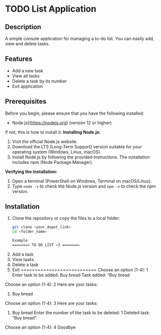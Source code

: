 # TODO List Application

## Description
A simple console application for managing a to-do list. You can easily add, view and delete tasks.

## Features
- Add a new task
- View all tasks
- Delete a task by its number
- Exit application

## Prerequisites
Before you begin, please ensure that you have the following installed:
- Node.js](https://nodejs.org) (version 12 or higher)

If not, this is how to install it:
**Installing Node.js:**  

1. Visit the official Node.js website.  
2. Download the LTS (Long-Term Support) version suitable for your operating system (Windows, Linux, macOS).  
3. Install Node.js by following the provided instructions. The installation includes npm (Node Package Manager).  

**Verifying the Installation:**  

1. Open a terminal (PowerShell on Windows, Terminal on macOS/Linux).  
2. Type `node -v` to check the Node.js version and `npm -v` to check the npm version. 


## Installation
1. Clone the repository or copy the files to a local folder:
   ```bash
   git clone <your_depot_link>
   cd <folder_name>

   Example 
   ======== TO DO LIST <3 ========
1. Add a task
2. View tasks
3. Delete a task
4. Exit
===========================
Choose an option (1-4): 1
Enter task to be added: Buy bread
Task added: “Buy bread

Choose an option (1-4): 2
Here are your tasks:
1. Buy bread

Choose an option (1-4): 3
Here are your tasks:
1. Buy bread
Enter the number of the task to be deleted: 1
Deleted task: “Buy bread”.

Choose an option (1-4): 4
Goodbye
